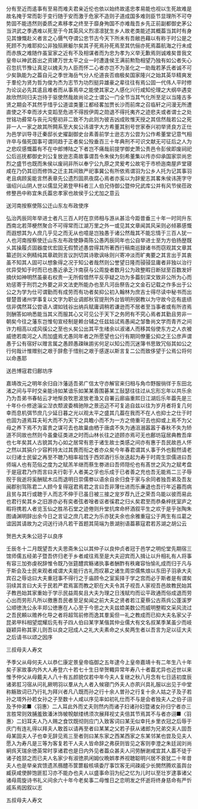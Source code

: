 <!-- { "loadSidebar": true } -->
分有至近而逺事有至易而难夫君亲近伦也依以始终故逺忠孝易能也视以生死故难是故名掩于常而彰于变行随于安而激于危家不造则子道成国多难则臣节显理所不可夺势固不能违然则委质之素移孝之终至于靡身殉国不亦难哉吾乡先正前副都御史茅公当洪武之季遇难以死至于今其英风义烈凛凛犹生乡人故老类能述其概葢当其时有身见其慷慨赴义者言之心慑气夺谓公忠节古今天下所未有吾敝邑藉以有称于时公是之死顾不为难耶抑公非独殒厥躯尔矣其子死焉孙死焉至其伉俪亦死焉葢航海之行未成而赤族之难随作虽室家之近有不及相谋者而为忠为孝为义举无歉焉则诚难矣昔我文皇帝以神武首出之资建万世太平之业一时遭逢侯王满前勲勚相望乃独有如公者矢心召忽抗节豫让真足以媿夫为人臣而怀二心者亦岂不为圣化之一助哉若茅氏者诚不可少矣孰能为之葢自元之季世海岳气分人伦道丧否痼极矣国家隆兴之始其英华精爽发于羣伦为贤为哲为俊为杰为志节为功烈挺异雄豪之辈往往有焉公固一代伟人平时修为论议必先其逺且难者而从事焉卒之能使其家之人感化兴行咸知伦理之大纲卒遇变故欣然同归夫岂待于驱使然哉故尚论之士谓公一门全节当其气化所至足以当隆古多贤之期会不其然乎惜乎公道谊类董江都经畧加贾长沙而前席之召临轩之问漫无所遭直使之不幸而涉大变蹈至危进不得觊伊周之勋退不得托夷齐之迹悲夫或者谓士之处世铭功彛常与丧元沟壑初非二致不为此则为彼吉凶成败惟天授之其信然哉若公之死非一人一家之故其所闗系至大矣公讳谱字大方希董其别号世家泰兴初举贤良方正仕为邑学训导寻迁秦邸长史擢副御史台素善前学士逊志方公尝为公作希董堂记意气相许卒与偕死国事可谓同趋于正者矣公殁垂百三十年典刑不可识文献无可征后之人为之悲叹感慨葢有不在中郎博陆之下者岂不痛哉前提学御史萧公责邑令彭侯即废祠祀公后巡抚都御史刘公复放逊志斋故事谓吾令朱侯为刻希董集以传亦仰承国家崇尚忠烈之盛节也既而朱侯以废祠非所以奉宁公九原之灵爰考公故宅于市桥迤南屋庐堂寝咸在乃仍其旧而修饰之迁主其间致严祀事冀公有所依焉谓羽为公乡人托为记其事羽老且病顾奚能言然表章先公遗烈固夙夜腐心焉者亦奚以为辞爰志其畧朱侯讳箎字守谐绍兴山阴人世以儒显兄弟登甲科者三人伯兄侍御公暨仲兄武库公并有风节侯莅政修整邑中称宜朱氏葢忠孝家也故侯于公尤加之意云

送河南按察使陈公迁山东左布政使序

弘治丙辰同年举进士者凡三百人时在京师相与游从甚洽今距昔垂三十年一时同升东西南北若萍梗然聚合不可得常而江湖万里之外一或见其文章闻其风采则必倾慕感慨而遐想其为人庶几乎见之而无从也噫是岂独愚于诸公然哉其不能忘情于三百人犹一人也河南按察使迁山东左布政使静斋陈公愚丙辰同年也公自举进士至为方伯扬歴既乆其操履贞固器度优宏固无假赞述愚尝得其所著西行稿南巡録诸书而窃观其文章其纂述则义例精纯其章疏则言议剀切其诗歌讽咏则兴寄冲淡而旷夷要之其言出于其衷虽不知其人固可以想象得之况于知公者哉然则公誉望日隆而骎骎显庸者非独以治行优异受知于时而已也愚近承乏汴南获与公周旋者数月公为政整暇日断狱至百数发奸摘伏如神明然虽豪右权贵一无所假借然平反亭疑之功为多葢刻深文致非公所为心而劝惩寄于刑罚之外要之非文法吏所能办也至凡河岳祭告之文金石记载之作多出于公公之为学为仕可谓勤而有成劳而有功者矣抑公初入翰林为庶吉士得尽读中秘书而出督楚晋诸州学事复以文字为职业调郎秋官提刑外台皆明刑弼教以为守故今迄有底绩信非偶然耳公尝语人谓如钱谷出纳兵赋庸调稍若谦逊而不居者至当事者或有所咨焉则酬答如响悉能当其义而服其心又可见公于天下之务罔有不究心焉者其勤且劳非一朝矣今往之藩东岂惟旬宣经制是赖台辅之任兹姑试焉愚闻之邹鲁尚文学而青齐之间诈力相高以成风徯公之至也乆矣公出其平生绪余以淑诸人而移其俗使东方之人衣被威徳若南河之人而加盛焉尤愚同年者之所愿望也公行有期同僚董公抑之王公彦声谓愚于公有宿好以赠言属之愚顾愚疎昧謭劣何足以知公而沉迷簿书思致冗俗其如公之行何哉计惟赠别之艰于辞愈于惜别之艰于感遂以斯言复二公而致侈望于公焉公将何以命愚耶

送邑博宼君归鄜坊序

嘉靖改元之明年余归自汴藩适吾弟广信太守亦解官来归相与角巾野服徜徉于东田北渚之间与平时交亲能诗如某谙乐如某某善围碁某工鼔瑟往往过从忘形忘年以共乐余乃为吾弟书春帖云才地惭良牧恩波放老渔又自署云廊庙重熙日江湖后乐年葢先是三十年仆仆修途淄尘湼衣颓波委楫驰隙之景迅迈不可复追自兹以往为岁月者将复几何幸而息机弭节庶几少延日暮之光以观太平之盛其几葢在我而不在人也抑士之仕于时也固为道焉耳夫茍大而不为天下之具瞻小而不为一方之倚重可去也抑或上焉不为父母之养下焉不为富贵之谋可去也故巢由栖于唐虞不失为通沮溺嚣嚣于春秋不失为矫道不同故也然则今虽彚征类进之时而山林长往之迹顾亦焉可无也鄜坊寇居典教吾庠也七年矣其人古貌其为心如之居常有恩于诸生故士类感之间亦有惠于吾民故邑人怀之然以其狷介少容矜持太过其畏而衔之者亦众矣今年春君谓其乆事于外也毅然请老以归诸士民留之再至不聴乃相率祖饯于西郊酒行乐张迭起为寿于时周生崇儒进曰吾师端人也有范俗之度为之赋羔羊继而蔡生劵进曰吾师隠伦也有髙世之风为之赋考盘于是宼君乃作而言曰夫行彰于人者美之孚也乐成于已者善之充也吾无能焉二三子辱贶于我逝将奚酬赋木瓜而退明日崇儒劵以语余自余归食于家与余同者独吾弟及吾友闽郡别驾陈君二人顾今复得宼君焉君之言曰吾非薄仕进而乐亷退也吾行年近暮而病且贫与其行或聴于人而志不伸于已虽日被三接之宠岁荐九迁之荣吾乌能以彼而易此也君行矣其乡之旧游亦必有奕者弦者唫者讴者徯君之归乆矣君至而恭桑梓抚室庐之暇将携若人者览玉仙之胜吊石堂之迹倦则升堂抗席命杯酒叙平生之欢于是乎张陶朱图诵渊明辞出余今日之言证之庶几君之为乐亦犹夫余也余雅重寇公于两生有瓜葛之谊因其请故为之词送行诗凡若干首题其简端为景湖别语葢慕寇君若苏湖之胡公云

贺邑大夫朱公冠子以良序

壬辰冬十二月既望吾大夫思斋朱公以其仲子以良仲贞者冠于邑学之明伦堂先期宿三馆师儒五经弟子暨吾侪归老于乡者咸往焉至是大夫迎宾而入揖让以升相礼有人将事有容三加弥虔祝辞惟令既乃张筵醴宾觞诸执事者酬酢有秩雍容怡愉礼成而归于凡与于斯会及士民来观者咸谓大夫能行古礼而叹慕之诸生周崇儒焦烺以东田子羽承大夫宾召之辱谂曰大夫重冠事不得行之于庙顾令之室奚择于学之宫而必于斯者是有谓矣羽续其言曰大夫于民若严君焉富而教之职在大夫令其子视吾人家视吾邑故教民始其子教邑始其家重始于学示民益周矣且大夫为理之日浅赋均而讼平政通而俗成退而劳心出而劳形凡所以徼惠吾民者至足矣闻之前大夫之贤者若江夏蔡公古燕呉公蓬溪罗公顺徳洗公永丰郑公徳惠在人心至于今思之大夫兹嫓美数公而威明整暇文采风流过之吾民頼以赡养化导之者将超驾前修而逸其羣奚但一礼之教成而已抑大夫名家父子昆弟甲科相望焜耀后先有子四人伯曰某字某偕其仲业儒大有文名叔某季某虽少而岐嶷颖异称其家儿则吾以良之冠成人之礼大夫素命之乆矣两生者以吾言为足以征大夫之后请书以颂之因序

三叔母夫人寿文

予季父从母何夫人以恭仁康定景皇帝临御之五年逮今上皇帝嘉靖十有二年生八十年矣子家故事内外大人寿登六十若七十生日举贺輙异常年寿八十者葢尤异也近世以来惟予仲父从母戴夫人八十有五颜貌仅若中年今夫人复继之秋八月念有七日适初度辰诸弟羾习宿从问礼厥明羽以羣从九人者入候寝门外夫人亦夙兴具礼服以出见于中堂称觞致词已乃行礼为拜兴者凡八既而孙之行十余人曽孙之行复十余人姑之子及子若孙之壻外孙若女孙之子至数十人咸以序见率如初礼仕而不与是会者独夫人之伯子诩及予仲弟■〈羽惠〉二人耳此外而丈夫则然内而诸子妇诸孙妇暨诸女孙归宁者亦三言胜常则效脯羞致潘沐饰帔帨献缕绣须次展拜视丈夫倍其节焉其不与者亦诩■〈羽惠〉二妇耳夫人乃人赐之食饮既彻则应门入致客词曰某无似幸托乡里衣冠之后辱于庆门有连礼得以拜夫人敢首以请再至者曰某某之父若子获从诸郎为兄弟交夫人固吾母某固夫人子也幸无辞见焉三至者则曰某东家之西某西家之东某邻某也尝及见夫人愿入为寿凡是三等为客复若干人夫人皆命辞之弗获则皆见之客则李澄之朱廷润刘尚絅呉天瑞余徳英常时享诸君也是日内外见者葢众甚夫人问劳酬谢咸宜其人葢不徒于诸子姓颔之而已夫人名家少有淑徳夙闲姆仪晩娯孝养视聴聪明兴居不衰犹二十年昔夫人也是举亲宾馈遗羔鴈醴币筐篚殽核填委厅事饮客无间疎戚少长閧然腾欢虽舆台臧获咸使醉饱匪羾习亦不能办也夫人以盛事命羽为纪之忆为儿时以至壮岁逮事诸父诸母周旋诗书礼义间余六十年今老矣事二母惟日之恋明发之怀逝将终身慈命有严忻戚系焉因叙以志

五叔母夫人寿文

